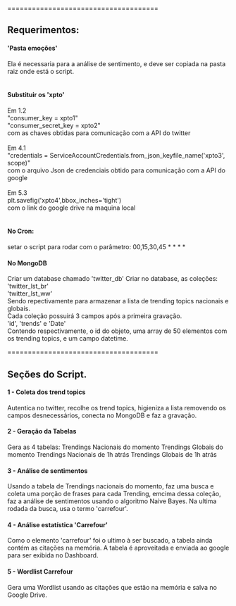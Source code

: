 =====================================
## Requerimentos:

#### 'Pasta emoções'
Ela é necessaria para a análise de sentimento, e deve ser copiada na pasta raiz onde está o script.<br><br>


#### Substituir os 'xpto'
Em 1.2 <br>
"consumer_key = xpto1"<br>
"consumer_secret_key = xpto2"<br>
com as chaves obtidas para comunicação com a API do twitter
<br>
<br>
Em 4.1 <br>
"credentials = ServiceAccountCredentials.from_json_keyfile_name('xpto3', scope)"<br>
com o arquivo Json de credenciais obtido para comunicação com a API do google
<br><br>
Em 5.3 <br>
plt.savefig('xpto4',bbox_inches='tight')<br>
com o link do google drive na maquina local
<br><br>
#### No Cron:
setar o script para rodar com o parâmetro:
00,15,30,45 * * * *

#### No MongoDB

Criar um database chamado 'twitter_db'
Criar no database, as coleções:
'twitter_lst_br' <br>
'twitter_lst_ww' <br>
Sendo repectivamente para armazenar a lista de trending topics nacionais e globais.<br>
Cada coleção possuirá 3 campos após a primeira gravação.<br>
'id', 'trends' e 'Date' <br>
Contendo respectivamente, o id do objeto, uma array de 50 elementos com os trending topics, e um campo datetime.


=====================================
## Seções do Script.

#### 1 - Coleta dos trend topics
Autentica no twitter, recolhe os trend topics, higieniza a lista removendo os campos desnecessários, conecta no MongoDB e faz a gravação.

#### 2 - Geração da Tabelas
Gera as 4 tabelas:
Trendings Nacionais do momento
Trendings Globais do momento
Trendings Nacionais de 1h atrás
Trendings Globais de 1h atrás

#### 3 - Análise de sentimentos
Usando a tabela de Trendings nacionais do momento, faz uma busca e coleta uma porção de frases para cada Trending, emcima dessa coleção, faz a análise de sentimentos usando o algoritmo Naive Bayes. Na ultima rodada da busca, usa o termo 'carrefour'.

#### 4 - Análise estatística 'Carrefour'
Como o elemento 'carrefour' foi o ultimo à ser buscado, a tabela ainda contém as citações na memória. A tabela é aproveitada e enviada ao google para ser exibida no Dashboard.

#### 5 - Wordlist Carrefour
Gera uma Wordlist usando as citações que estão na memória e salva no Google Drive.